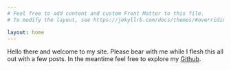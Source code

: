 ```yaml
---
# Feel free to add content and custom Front Matter to this file.
# To modify the layout, see https://jekyllrb.com/docs/themes/#overriding-theme-defaults

layout: home
---
```


Hello there and welcome to my site. Please bear with me while I flesh this all
out with a few posts.  In the meantime feel free to explore my
[Github][my-github].

[my-github]: [https://github.com/wiggywombathead]
